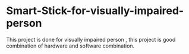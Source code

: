 # Smart-Stick-for-visually-impaired-person
This project is done for visually impaired person , this project is good combination of hardware and software combination.  
